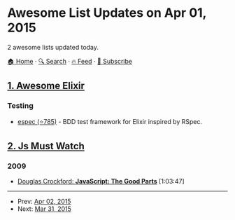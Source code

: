 # Awesome List Updates on Apr 01, 2015

2 awesome lists updated today.

[🏠 Home](/README.md) · [🔍 Search](https://www.trackawesomelist.com/search/) · [🔥 Feed](https://www.trackawesomelist.com/rss.xml) · [📮 Subscribe](https://trackawesomelist.us17.list-manage.com/subscribe?u=d2f0117aa829c83a63ec63c2f&id=36a103854c)



## [1. Awesome Elixir](/content/h4cc/awesome-elixir/README.md)

### Testing

*   [espec (⭐785)](https://github.com/antonmi/espec) - BDD test framework for Elixir inspired by RSpec.

## [2. Js Must Watch](/content/bolshchikov/js-must-watch/README.md)

### 2009

*   [Douglas Crockford: **JavaScript: The Good Parts**](https://www.youtube.com/watch?v=hQVTIJBZook) \[1:03:47]

---

- Prev: [Apr 02, 2015](/content/2015/04/02/README.md)
- Next: [Mar 31, 2015](/content/2015/03/31/README.md)